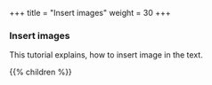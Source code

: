 +++
title = "Insert images"
weight = 30
+++

### Insert images

This tutorial explains, how to insert image in the text.

{{% children  %}}